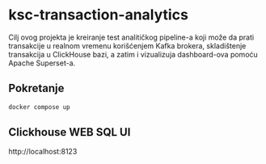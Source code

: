 # ksc-transaction-analytics
Cilj ovog projekta je kreiranje test analitičkog pipeline-a koji može da prati transakcije u realnom vremenu korišćenjem Kafka brokera, skladištenje transakcija u ClickHouse bazi, a zatim i vizualizuja dashboard-ova pomoću Apache Superset-a. 

## Pokretanje

```bash
docker compose up
``` 

## Clickhouse WEB SQL UI

http://localhost:8123
